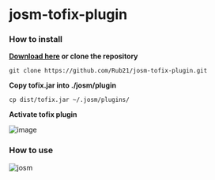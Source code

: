 # josm-tofix-plugin 

### How to install

**[Download here](https://github.com/Rub21/josm-tofix-plugin/blob/master/dist/tofix.jar?raw=true) or clone the repository**

`git clone https://github.com/Rub21/josm-tofix-plugin.git`

**Copy tofix.jar into ./josm/plugin**

`cp dist/tofix.jar ~/.josm/plugins/`

**Activate tofix plugin**

![image](https://cloud.githubusercontent.com/assets/1152236/7150157/803d6e24-e2dc-11e4-9245-93e0d7ccaada.png)

### How to use

![josm](https://cloud.githubusercontent.com/assets/1152236/7150111/ecedda8c-e2db-11e4-8204-fe80d37586ed.gif)